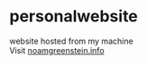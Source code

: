 # personalwebsite
website hosted from my machine \
Visit [noamgreenstein.info](https://noamgreenstein.info)
